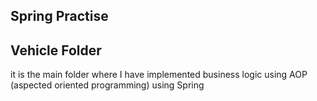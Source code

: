 ## Spring Practise

## Vehicle Folder

it is the main folder where I have implemented business logic using AOP (aspected oriented programming) using Spring
